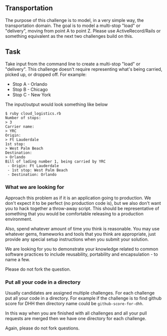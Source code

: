 ## Transportation

The purpose of this challenge is to model, in a very simple way, the transportation domain. The goal is to model a multi-stop "load" or "delivery", moving from point A to point Z. Please use ActiveRecord/Rails or something equivalent as the next two challenges build on this.

## Task

Take input from the command line to create a multi-stop "load" or "delivery". This challenge doesn't require representing what's being carried, picked up, or dropped off. For example:

- Stop A - Orlando
- Stop B - Chicago
- Stop C - New York

The input/output would look something like below

```
$ ruby cloud_logistics.rb
Number of stops:
> 3
Carrier name:
> YRC
Origin:
> Ft Lauderdale
1st stop:
> West Palm Beach
Destination:
> Orlando
Bill of lading number 1, being carried by YRC
 - Origin: Ft Lauderdale
 - 1st stop: West Palm Beach
 - Destination: Orlando
```

### What we are looking for

Approach this problem as if it is an application going to production.  We don't expect it to be perfect (no production code is), but we also don't want you to hack together a throw-away script.  This should be representative of something that you would be comfortable releasing to a production environment.  

Also, spend whatever amount of time you think is reasonable. You may use whatever gems, frameworks and tools that you think are appropriate, just provide any special setup instructions when you submit your solution.

We are looking for you to demonstrate your knowledge related to common software practices to include reusability, portability and encapsulation - to name a few.

Please do not fork the question.


### Put all your code in a directory

Usually candidates are assigned multiple challenges. For each challenge put all your code in a directory. For example if
the challenge is to find github score for DHH then directory name could be `github-score-for-dhh`.

In this way when you are finished with all challenges and all your pull requests are merged then we have one directory for each challenge.

Again, please do not fork questions.
